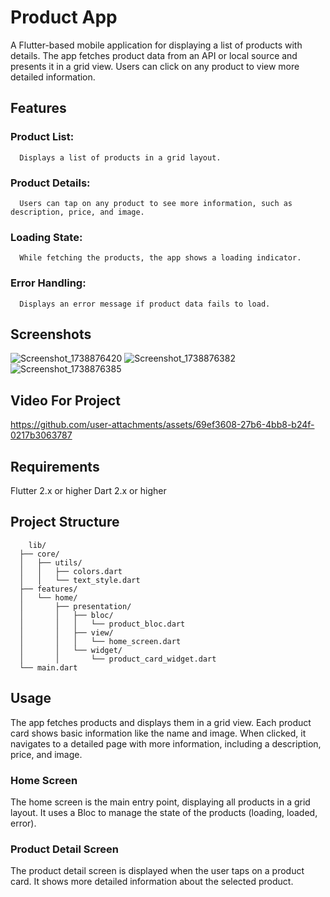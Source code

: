 # Product App
A Flutter-based mobile application for displaying a list of products with details. The app fetches product data from an API or local source and presents it in a grid view. Users can click on any product to view more detailed information.

## Features
  ### Product List:
      Displays a list of products in a grid layout.
  ### Product Details: 
      Users can tap on any product to see more information, such as description, price, and image.
  ### Loading State: 
      While fetching the products, the app shows a loading indicator.
  ### Error Handling:
      Displays an error message if product data fails to load.

## Screenshots
![Screenshot_1738876420](https://github.com/user-attachments/assets/e7447e12-0e5d-4ee1-b10c-3ebfea54e859) ![Screenshot_1738876382](https://github.com/user-attachments/assets/e46a3f4b-9c53-458f-8d71-dc449951cef1) ![Screenshot_1738876385](https://github.com/user-attachments/assets/b62941ba-9fa9-4311-9979-f89f3943df4f)

## Video For Project
https://github.com/user-attachments/assets/69ef3608-27b6-4bb8-b24f-0217b3063787



## Requirements
  Flutter 2.x or higher
  Dart 2.x or higher

## Project Structure 
        lib/
      ├── core/
      │   ├── utils/
      │   │   ├── colors.dart
      │   │   └── text_style.dart
      ├── features/
      │   └── home/
      │       ├── presentation/
      │       │   ├── bloc/
      │       │   │   └── product_bloc.dart
      │       │   ├── view/
      │       │   │   └── home_screen.dart
      │       │   └── widget/
      │       │       └── product_card_widget.dart
      └── main.dart
## Usage
The app fetches products and displays them in a grid view. Each product card shows basic information like the name and image. When clicked, it navigates to a detailed page with more information, including a description, price, and image.

### Home Screen
The home screen is the main entry point, displaying all products in a grid layout. It uses a Bloc to manage the state of the products (loading, loaded, error).

### Product Detail Screen
The product detail screen is displayed when the user taps on a product card. It shows more detailed information about the selected product.



